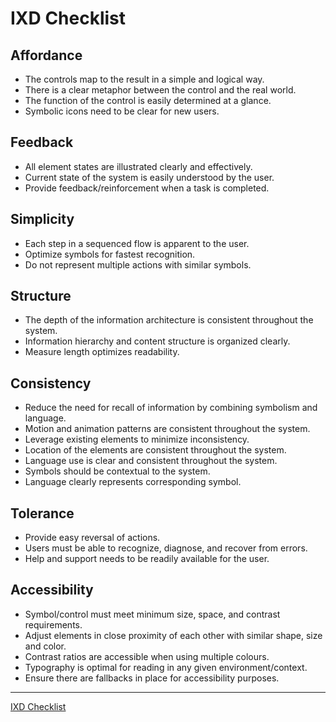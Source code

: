 # IXD Checklist

## Affordance

- The controls map to the result in a simple and logical way.
- There is a clear metaphor between the control and the real world.
- The function of the control is easily determined at a glance.
- Symbolic icons need to be clear for new users.

## Feedback

- All element states are illustrated clearly and effectively.
- Current state of the system is easily understood by the user.
- Provide feedback/reinforcement when a task is completed.

## Simplicity

- Each step in a sequenced flow is apparent to the user.
- Optimize symbols for fastest recognition.
- Do not represent multiple actions with similar symbols.

## Structure

- The depth of the information architecture is consistent throughout the system.
- Information hierarchy and content structure is organized clearly.
- Measure length optimizes readability.

## Consistency

- Reduce the need for recall of information by combining symbolism and language.
- Motion and animation patterns are consistent throughout the system.
- Leverage existing elements to minimize inconsistency.
- Location of the elements are consistent throughout the system.
- Language use is clear and consistent throughout the system.
- Symbols should be contextual to the system.
- Language clearly represents corresponding symbol.

## Tolerance

- Provide easy reversal of actions.
- Users must be able to recognize, diagnose, and recover from errors.
- Help and support needs to be readily available for the user.

##  Accessibility

- Symbol/control must meet minimum size, space, and contrast requirements.
- Adjust elements in close proximity of each other with similar shape, size and color.
- Contrast ratios are accessible when using multiple colours.
- Typography is optimal for reading in any given environment/context.
- Ensure there are fallbacks in place for accessibility purposes.

---

[IXD Checklist](http://ixdchecklist.com/)
